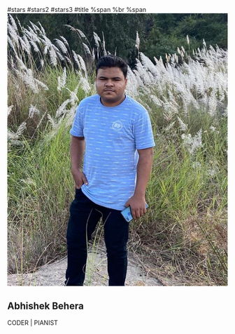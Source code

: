 <!DOCTYPE html>
<html>
<head>
	<link rel="shortcut icon" href="https://www.flaticon.com/svg/vstatic/svg/3011/3011270.svg?token=exp=1610993138~hmac=6ff874d66bbd1a4d8a14c4281f958497" type="image/x-icon" />
	<meta name="viewport" content="width=device-width, initial-scale=1.0">
	<title> Portfolio </title>
	<link rel="stylesheet" type="text/css" href="code.css">
	<link rel="stylesheet" type="text/css" href="https://stackpath.bootstrapcdn.com/font-awesome/4.7.0/css/font-awesome.min.css">
	<link rel="preconnect" href="https://fonts.gstatic.com">
	<link href="https://fonts.googleapis.com/css2?family=Dancing+Script&display=swap" rel="stylesheet">
	<link href='https://fonts.googleapis.com/css?family=Lato:300,400,700' rel='stylesheet' type='text/css'>
	#stars
	#stars2
	#stars3
	#title
	  %span
	  %br
	  %span
    

</head>
<body>
	<div class="bgimg">
		<div class="prof">
			<img src="./Abhi.JPG">
			<div class="profileText">
				<h2>Abhishek Behera</h2>
				<p>CODER | PIANIST</p>			
			</div>			
		<div class="profont">
			<a href="https://www.linkedin.com/in/abhishek-behera-ba75451a5/" target="_blank"><i class="fa fa-linkedin-square fa-2x"></i></a>
			<a href="https://www.instagram.com/_abhishek__21_/" target="_blank"><i class="fa fa-instagram fa-2x"></i></a>
			<a href="https://www.youtube.com/channel/UCDFXQx-iH6LdYYD8L16gz2Q" target="_blank"><i class="fa fa-youtube-square fa-2x"></i></a>
			<a href="https://www.facebook.com/abhishek.behera.3386/" target="_blank"><i class="fa fa-facebook-square fa-2x"></i></a>
			<a href="Resume.pdf" download="Abhishek Resume" target="_blank"><i class="fa fa-cloud-download fa-2x"></i></a>
		</div>
		</div>
	</div>
</body>
</html>
